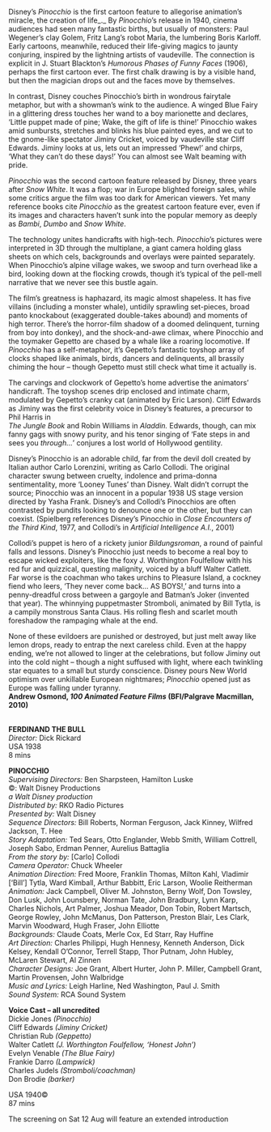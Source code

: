 
Disney’s _Pinocchio_ is the first cartoon feature to allegorise animation’s miracle, the creation of life_._ By _Pinocchio_’s release in 1940, cinema audiences had seen many fantastic births, but usually of monsters: Paul Wegener’s clay Golem, Fritz Lang’s robot Maria, the lumbering Boris Karloff. Early cartoons, meanwhile, reduced their life-giving magics to jaunty conjuring, inspired by the lightning artists of vaudeville. The connection is explicit in J. Stuart Blackton’s _Humorous Phases of Funny Faces_ (1906), perhaps the first cartoon ever. The first chalk drawing is by a visible hand, but then the magician drops out and the faces move by themselves.

In contrast, Disney couches Pinocchio’s birth in wondrous fairytale metaphor, but with a showman’s wink to the audience. A winged Blue Fairy in a glittering dress touches her wand to a boy marionette and declares, ‘Little puppet made of pine; Wake, the gift of life is thine!’ Pinocchio wakes amid sunbursts, stretches and blinks his blue painted eyes, and we cut to the gnome-like spectator Jiminy Cricket, voiced by vaudeville star Cliff Edwards. Jiminy looks at us, lets out an impressed ‘Phew!’ and chirps, ‘What they can’t do these days!’ You can almost see Walt beaming with pride.

_Pinocchio_ was the second cartoon feature released by Disney, three years after _Snow White_. It was a flop; war in Europe blighted foreign sales, while some critics argue the film was too dark for American viewers. Yet many reference books cite _Pinocchio_ as the greatest cartoon feature ever, even if its images and characters haven’t sunk into the popular memory as deeply as _Bambi_, _Dumbo_ and _Snow White_.

The technology unites handicrafts with high-tech. _Pinocchio_’s pictures were interpreted in 3D through the multiplane, a giant camera holding glass sheets on which cels, backgrounds and overlays were painted separately. When Pinocchio’s alpine village wakes, we swoop and turn overhead like a bird, looking down at the flocking crowds, though it’s typical of the pell-mell narrative that we never see this bustle again.

The film’s greatness is haphazard, its magic almost shapeless. It has five villains (including a monster whale), untidily sprawling set-pieces, broad panto knockabout (exaggerated double-takes abound) and moments of high terror. There’s the horror-film shadow of a doomed delinquent, turning from boy into donkey), and the shock-and-awe climax, where Pinocchio and the toymaker Gepetto are chased by a whale like a roaring locomotive. If _Pinocchio_ has a self-metaphor, it’s Gepetto’s fantastic toyshop array of clocks shaped like animals, birds, dancers and delinquents, all brassily chiming the hour – though Gepetto must still check what time it actually is.

The carvings and clockwork of Gepetto’s home advertise the animators’ handicraft. The toyshop scenes drip enclosed and intimate charm, modulated by Gepetto’s cranky cat (animated by Eric Larson). Cliff Edwards as Jiminy was the first celebrity voice in Disney’s features, a precursor to Phil Harris in  
_The Jungle Book_ and Robin Williams in _Aladdin._ Edwards, though, can mix fanny gags with snowy purity, and his tenor singing of ‘Fate steps in and sees you _through…_’ conjures a lost world of Hollywood gentility.

Disney’s Pinocchio is an adorable child, far from the devil doll created by Italian author Carlo Lorenzini, writing as Carlo Collodi. The original character swung between cruelty, indolence and prima-donna sentimentality, more ‘Looney Tunes’ than Disney. Walt didn’t corrupt the source; Pinocchio was an innocent in a popular 1938 US stage version directed by Yasha Frank. Disney’s and Collodi’s Pinocchios are often contrasted by pundits looking to denounce one or the other, but they can coexist. (Spielberg references Disney’s Pinocchio in _Close Encounters of the Third Kind_, 1977, and Collodi’s in _Artificial Intelligence A.I._, 2001)

Collodi’s puppet is hero of a rickety junior _Bildungsroman_, a round of painful falls and lessons. Disney’s Pinocchio just needs to become a real boy to escape wicked exploiters, like the foxy J. Worthington Foulfellow with his red fur and quizzical, questing malignity, voiced by a bluff Walter Catlett. Far worse is the coachman who takes urchins to Pleasure Island, a cockney fiend who leers, ‘They never come back… AS BOYS!,’ and turns into a penny-dreadful cross between a gargoyle and Batman’s Joker (invented that year). The whinnying puppetmaster Stromboli, animated by Bill Tytla, is a campily monstrous Santa Claus. His rolling flesh and scarlet mouth foreshadow the rampaging whale at the end.

None of these evildoers are punished or destroyed, but just melt away like lemon drops, ready to entrap the next careless child. Even at the happy ending, we’re not allowed to linger at the celebrations, but follow Jiminy out into the cold night – though a night suffused with light, where each twinkling star equates to a small but sturdy conscience. Disney pours New World optimism over unkillable European nightmares; _Pinocchio_ opened just as Europe was falling under tyranny.  
**Andrew Osmond, _100 Animated Feature Films_ (BFI/Palgrave Macmillan, 2010)**
<br><br>

**FERDINAND THE BULL**<br>
_Director:_ Dick Rickard<br>
USA 1938<br>
8 mins

**PINOCCHIO**<br>
_Supervising Directors:_ Ben Sharpsteen, Hamilton Luske<br>
©: Walt Disney Productions<br>
_a Walt Disney production_<br>
_Distributed by:_ RKO Radio Pictures<br>
_Presented by:_ Walt Disney<br>
_Sequence Directors:_ Bill Roberts,  Norman Ferguson, Jack Kinney,  Wilfred Jackson, T. Hee<br>
_Story Adaptation:_ Ted Sears, Otto Englander,  Webb Smith, William Cottrell, Joseph Sabo, Erdman Penner, Aurelius Battaglia<br>
_From the story by:_ [Carlo] Collodi<br>
_Camera Operator:_ Chuck Wheeler<br>
_Animation Direction:_ Fred Moore, Franklin Thomas, Milton Kahl, Vladimir [‘Bill’] Tytla, Ward Kimball, Arthur Babbitt, Eric Larson, Woolie Reitherman<br>
_Animation:_ Jack Campbell, Oliver M. Johnston, Berny Wolf, Don Towsley, Don Lusk, John Lounsbery, Norman Tate, John Bradbury, Lynn Karp, Charles Nichols, Art Palmer, Joshua Meador, Don Tobin, Robert Martsch, George Rowley, John McManus, Don Patterson, Preston Blair, Les Clark, Marvin Woodward,  Hugh Fraser, John Elliotte<br>
_Backgrounds:_ Claude Coats, Merle Cox, Ed Starr, Ray Huffine<br>
_Art Direction:_ Charles Philippi, Hugh Hennesy, Kenneth Anderson, Dick Kelsey, Kendall O’Connor, Terrell Stapp, Thor Putnam, John Hubley,  McLaren Stewart, Al Zinnen<br>
_Character Designs:_ Joe Grant, Albert Hurter, John P. Miller, Campbell Grant, Martin Provensen, John Walbridge<br>
_Music and Lyrics:_ Leigh Harline,  Ned Washington, Paul J. Smith<br>
_Sound System:_ RCA Sound System<br>

**Voice Cast – all uncredited**<br>
Dickie Jones _(Pinocchio)_<br>
Cliff Edwards _(Jiminy Cricket)_<br>
Christian Rub _(Geppetto)_<br>
Walter Catlett  _(J. Worthington Foulfellow, ‘Honest John’)_<br>
Evelyn Venable _(The Blue Fairy)_<br>
Frankie Darro _(Lampwick)_<br>
Charles Judels _(Stromboli/coachman)_<br>
Don Brodie _(barker)_<br>

USA 1940©<br>
87 mins<br>

The screening on Sat 12 Aug will feature an extended introduction<br>
<br>
<!--stackedit_data:
eyJoaXN0b3J5IjpbMTI3MDUxMTgyXX0=
-->